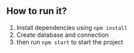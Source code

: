
## How to run it?


1) Install dependencies using ``npm install``   
2) Create database and connection
3) then run ``npm start`` to start the project
